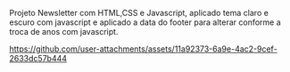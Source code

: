 Projeto Newsletter com HTML,CSS e Javascript, aplicado tema claro e escuro com javascript e aplicado a data do footer para alterar conforme a troca de anos com javascript.








https://github.com/user-attachments/assets/11a92373-6a9e-4ac2-9cef-2633dc57b444

